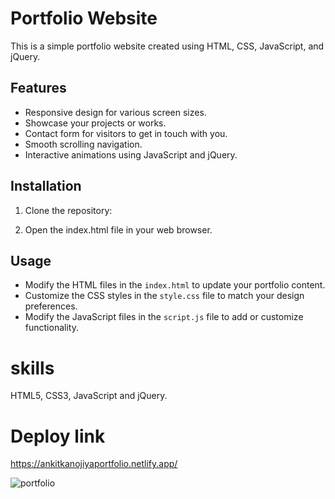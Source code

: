 # Portfolio Website

This is a simple portfolio website created using HTML, CSS, JavaScript, and jQuery.

## Features

- Responsive design for various screen sizes.
- Showcase your projects or works.
- Contact form for visitors to get in touch with you.
- Smooth scrolling navigation.
- Interactive animations using JavaScript and jQuery.

## Installation

1. Clone the repository:


2. Open the index.html file in your web browser.

## Usage

- Modify the HTML files in the `index.html` to update your portfolio content.
- Customize the CSS styles in the `style.css` file to match your design preferences.
- Modify the JavaScript files in the `script.js` file to add or customize functionality.

# skills
HTML5, CSS3, JavaScript and jQuery.


# Deploy link 
https://ankitkanojiyaportfolio.netlify.app/


![portfolio](https://github.com/ankitkanojiya07/Portfolio_ankit/assets/94682775/3b226f84-ffe9-4a92-b772-eb7d672f6816)
